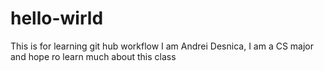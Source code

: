 # hello-wirld
This is for learning git hub workflow
I am Andrei Desnica, I am a CS major and hope ro learn much about this class
